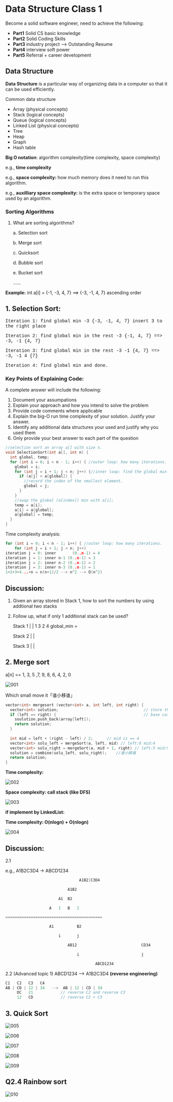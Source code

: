 # Data Structure Class 1


Become a solid software engineer, need to achieve the following:

* **Part1** Solid CS basic knowledge
* **Part2** Solid Coding Skills
* **Part3** industry project -->  Outstanding Resume
* **Part4** interview soft power
* **Part5** Referral + career development

## Data Structure

**Data Structure** is a particular way of organizing data in a computer so that it can be used efficiently.

Common data structure

* Array (physical concepts)
* Stack (logical concepts)
* Queue (logical concepts)
*  Linked List (physical concepts)  
* Tree
* Heap
* Graph
* Hash table

**Big O notation**: algorithm complexity(time complexity, space complexity)

e.g., **time complexity**

e.g., **space complexity:** how much memory does it need to run this algorithm.

e.g., **auxilliary space complexity:** is the extra space or temporary space used by an algorithm.

### Sorting Algorithms

1. What are sorting algorithms?

   a. Selection sort

   b. Merge sort

   c. Quicksort

   d. Bubble sort

   e. Bucket sort

   ......

**Example:** int a[i] = {-1, -3, 4, 7} ==> {-3, -1, 4, 7} ascending order

## 1. Selection Sort:

<font face="courier new">Iteration 1: find global min -3 {-3, -1, 4, 7} insert 3 to the right place</font>

<font face="courier new">Iteration 2: find global min in the rest -3 {-1, 4, 7} ==> -3, -1 {4, 7}</font>

<font face="courier new">Iteration 3: find global min in the rest -3 -1 {4, 7} ==> -3, -1 4 {7}</font>

<font face="courier new">Iteration 4: find global min and done.</font>

### Key Points of Explaining Code:

A complete answer will include the following:

1. Document your assumpations
2. Explain your approach and how you intend to solve the problem
3. Provide code comments where applicable
4. Explain the big-O run time complexity of your solution. Justify your answer.
5. Identify any additional data structures your used and justify why you used them
6. Only provide your best answer to each part of the question

```c++
//selection sort an array a[] with size n.
void SelectionSort(int a[], int n) {
  int global, temp;
  for (int i = 0; i < n - 1; i++) { //outer loop: how many iterations.
    global = i;
    for (int j = i + 1; j < n; j++) {//inner loop: find the global min from the rest elements.
      if (a[j] < a[global]) {
        //record the index of the smallest element.
        global = j;
      }
    }
    //swap the global (a[index]) min with a[i];
    temp = a[i];
    a[i] = a[global];
    a[global] = temp;
  }
} 
```

Time complexity analysis:

```c++
for (int i = 0; i < n - 1; i++) { //outer loop: how many iterations.
    for (int j = i + 1; j < n; j++)
iteration j = 0: inner		 (0..n-1) = 4
iteration j = 1: inner n-1 (0..n-1) = 3
iteration j = 2: inner n-2 (0..n-1) = 2
iteration j = 3: inner n-3 (0..n-1) = 1
1+2+3+4...+n = n(n+1)/2 --> n^2 --> O(n^2)
```

## Discussion:

1. Given an array stored in Stack 1, how to sort the numbers by using addtional two stacks

2. Follow up, what if only 1 additional stack can be used?

   Stack 1 | |  1 3 2 4			global_min = 

   Stack 2 | | 

   Stack 3 | | 



## 2. Merge sort

a[n] == 1, 3, 5 ,7, 9, 8, 6, 4, 2, 0

![](/images/DataStructureNote/class1/MergeSort.PNG "001")

Which small move it「谁小移谁」

```c++
vector<int> mergesort (vector<int> a, int left, int right) {
  vector<int> solution;										// store the final solution
  if (left == right) {										// base case (smallest problem)
    soulution.push_back(array[left]);
    return solution;
  }
  
  int mid = left + (right - left) / 2;		// mid is == 4
  vector<int> solu_left = mergeSort(a, left, mid) // left:0 mid:4
  vector<int> solu_right = mergeSort(a, mid + 1, right) // left:5 mid:9  
  solution = combine(solu_left, solu_right);	//谁小移谁
  return solution;
}
```

**Time complexity:** 

![](/images/DataStructureNote/class1/MergeSortTime.PNG   "002")

**Space complexity: call stack (like DFS)**

![](/images/DataStructureNote/class1/MergeSortSpace.PNG   "003")

**if implement by LinkedList:** 

**Time complexity: O(nlogn) + O(nlogn)**

![](/images/DataStructureNote/class1/MergeSortTime2.PNG   "004")

## Discussion:

2.1

e.g., A1B2C3D4 -> ABCD1234

```c++
								A1B2|C3D4 

​							A1B2

​						A1	B2

​					A	1	B	2

==========================================

​					A1			B2

​						i		j

​							AB12							CD34

​								i							j

​										ABCD1234

```

2.2 (Advanced topic 1) ABCD1234 --> A1B2C3D4					**(reverse engineering)**

```c++
C1	 C2   C3   C4
AB | CD | 12 | 34 	-->	 AB | 12 | CD | 34
     DC   21			// reverse C2 and reverse C3
     12   CD			// reverse C2 + C3
```



## 3. Quick Sort 

![](/images/DataStructureNote/class1/QuickSort1.PNG   "005")

![](/images/DataStructureNote/class1/QuickSort2.PNG   "006")

![](/images/DataStructureNote/class1/QuickSort3.PNG   "007")

![](/images/DataStructureNote/class1/QuickSort4.PNG   "008")

![](/images/DataStructureNote/class1/QuickSort5.PNG   "009")

## Q2.4 Rainbow sort

![](/images/DataStructureNote/class1/QuickSort6.PNG   "010")


